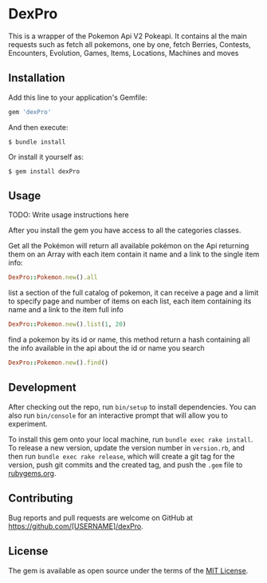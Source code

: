 # DexPro

This is a wrapper of the Pokemon Api V2 Pokeapi. It contains al the main requests such as fetch all pokemons, one by one, fetch Berries, Contests, Encounters, Evolution, Games, Items, Locations, Machines and moves

## Installation

Add this line to your application's Gemfile:

```ruby
gem 'dexPro'
```

And then execute:

    $ bundle install

Or install it yourself as:

    $ gem install dexPro

## Usage

TODO: Write usage instructions here

After you install the gem you have access to all the categories classes.

Get all the Pokémon will return all available pokémon on the Api returning them on an Array with each item contain it name and a link to the single item info:

```ruby
DexPro::Pokemon.new().all
```

list a section of the full catalog of pokemon, it can receive a page and a limit to specify page and number of items on each list, each item containing its name and a link to the item full info

```ruby
DexPro::Pokemon.new().list(1, 20)
```

find a pokemon by its id or name, this method return a hash containing all the info available in the api about the id or name you search

```ruby
DexPro::Pokemon.new().find()
```

## Development

After checking out the repo, run `bin/setup` to install dependencies. You can also run `bin/console` for an interactive prompt that will allow you to experiment.

To install this gem onto your local machine, run `bundle exec rake install`. To release a new version, update the version number in `version.rb`, and then run `bundle exec rake release`, which will create a git tag for the version, push git commits and the created tag, and push the `.gem` file to [rubygems.org](https://rubygems.org).

## Contributing

Bug reports and pull requests are welcome on GitHub at https://github.com/[USERNAME]/dexPro.

## License

The gem is available as open source under the terms of the [MIT License](https://opensource.org/licenses/MIT).
